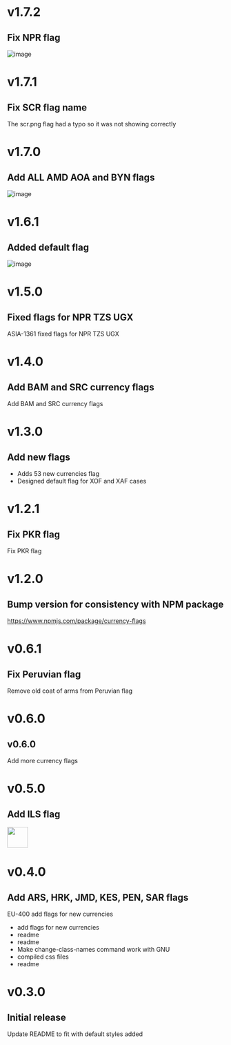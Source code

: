 # v1.7.2
## Fix NPR flag

![image](https://user-images.githubusercontent.com/8721312/44574407-02de7f80-a792-11e8-8e64-16bcf07b1ad7.png)

# v1.7.1
## Fix SCR flag name

The scr.png flag had a typo so it was not showing correctly

# v1.7.0
## Add ALL AMD AOA and BYN flags

![image](https://user-images.githubusercontent.com/1814752/41033416-5e305a36-697e-11e8-8590-04978e8baef3.png)

# v1.6.1
## Added default flag

![image](https://user-images.githubusercontent.com/1814752/41033348-1e32694c-697e-11e8-91d6-c5eaaf69e1d2.png)

# v1.5.0
## Fixed flags for NPR TZS UGX

ASIA-1361 fixed flags for NPR TZS UGX

# v1.4.0
## Add BAM and SRC currency flags

Add BAM and SRC currency flags

# v1.3.0
## Add new flags

* Adds 53 new currencies flag
* Designed default flag for XOF and XAF cases

# v1.2.1
## Fix PKR flag

Fix PKR flag

# v1.2.0
## Bump version for consistency with NPM package

https://www.npmjs.com/package/currency-flags

# v0.6.1
## Fix Peruvian flag

Remove old coat of arms from Peruvian flag

# v0.6.0
## v0.6.0

Add more currency flags

# v0.5.0
## Add ILS flag

<img src="https://cloud.githubusercontent.com/assets/5443561/26402076/bbaa5fcc-4080-11e7-85fe-c33742a55854.png" width=48>

# v0.4.0
## Add ARS, HRK, JMD, KES, PEN, SAR flags

EU-400 add flags for new currencies
* add flags for new currencies
* readme
* readme
* Make change-class-names command work with GNU
* compiled css files
* readme

# v0.3.0
## Initial release

Update README to fit with default styles added
